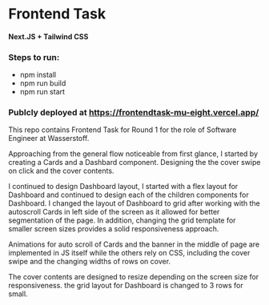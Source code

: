# Frontend Task
#### Next.JS + Tailwind CSS

### Steps to run:
- npm install
- npm run build
- npm run start

### Publcly deployed at https://frontendtask-mu-eight.vercel.app/

This repo contains Frontend Task for Round 1 for the role of Software Engineer at Wasserstoff.

Approaching from the general flow noticeable from first glance, I started by creating a Cards and a Dashbard component. Designing the the cover swipe on click and the cover contents. 

I continued to design Dashboard layout, I started with a flex layout for Dashboard and continued to design each of the children components for Dashboard. I changed the layout of Dashboard to grid after working with the autoscroll Cards in left side of the screen as it allowed for better segmentation of the page. In addition, changing the grid template for smaller screen sizes provides a solid responsiveness approach. 

Animations for auto scroll of Cards and the banner in the middle of page are implemented in JS itself while the others rely on CSS, including the cover swipe and the changing widths of rows on cover. 

The cover contents are designed to resize depending on the screen size for responsiveness. the grid layout for Dashboard is changed to 3 rows for small.
